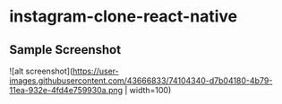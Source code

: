 # instagram-clone-react-native

## Sample Screenshot

![alt screenshot](https://user-images.githubusercontent.com/43666833/74104340-d7b04180-4b79-11ea-932e-4fd4e759930a.png | width=100)

